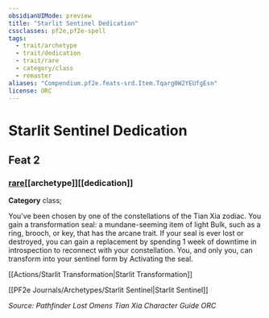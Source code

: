 ```yaml
---
obsidianUIMode: preview
title: "Starlit Sentinel Dedication"
cssclasses: pf2e,pf2e-spell
tags:
  - trait/archetype
  - trait/dedication
  - trait/rare
  - category/class
  - remaster
aliases: "Compendium.pf2e.feats-srd.Item.Tqarg0W2YEUfgEsn"
license: ORC
---
```

# Starlit Sentinel Dedication
## Feat 2
### [rare](rare "Rare Rarity Trait")[[archetype]][[dedication]]

**Category** class; 




You've been chosen by one of the constellations of the Tian Xia zodiac. You gain a transformation seal: a mundane-seeming item of light Bulk, such as a ring, brooch, or key, that has the arcane trait. If your seal is ever lost or destroyed, you can gain a replacement by spending 1 week of downtime in introspection to reconnect with your constellation. You, and only you, can transform into your sentinel form by Activating the seal.

[[Actions/Starlit Transformation|Starlit Transformation]]

[[PF2e Journals/Archetypes/Starlit Sentinel|Starlit Sentinel]]

*Source: Pathfinder Lost Omens Tian Xia Character Guide*
*ORC*